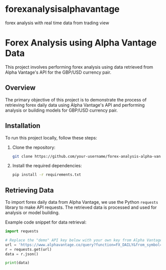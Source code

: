 # forexanalysisalphavantage
forex analysis with real time data from trading view
# Forex Analysis using Alpha Vantage Data

This project involves performing forex analysis using data retrieved from Alpha Vantage's API for the GBP/USD currency pair.

## Overview

The primary objective of this project is to demonstrate the process of retrieving forex daily data using Alpha Vantage's API and performing analysis or building models for GBP/USD currency pair.

## Installation

To run this project locally, follow these steps:

1. Clone the repository:

    ```bash
    git clone https://github.com/your-username/forex-analysis-alpha-vantage.git
    ```

2. Install the required dependencies:

    ```bash
    pip install -r requirements.txt
    ```

## Retrieving Data

To import forex daily data from Alpha Vantage, we use the Python `requests` library to make API requests. The retrieved data is processed and used for analysis or model building.

Example code snippet for data retrieval:

```python
import requests

# Replace the "demo" API key below with your own key from Alpha Vantage
url = 'https://www.alphavantage.co/query?function=FX_DAILY&from_symbol=GBP&to_symbol=USD&apikey=YOUR_API_KEY'
r = requests.get(url)
data = r.json()

print(data)
